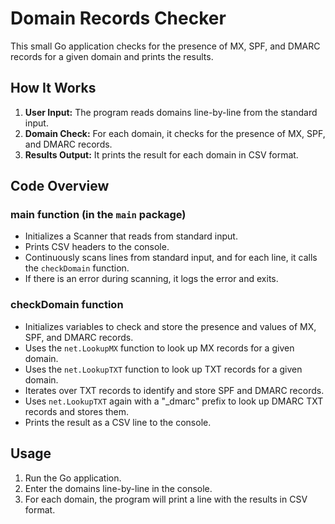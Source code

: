 # Domain Records Checker

This small Go application checks for the presence of MX, SPF, and DMARC records for a given domain and prints the results.

## How It Works

1. **User Input:** The program reads domains line-by-line from the standard input.
2. **Domain Check:** For each domain, it checks for the presence of MX, SPF, and DMARC records.
3. **Results Output:** It prints the result for each domain in CSV format.

## Code Overview

### main function (in the `main` package)

- Initializes a Scanner that reads from standard input.
- Prints CSV headers to the console.
- Continuously scans lines from standard input, and for each line, it calls the `checkDomain` function.
- If there is an error during scanning, it logs the error and exits.

### checkDomain function

- Initializes variables to check and store the presence and values of MX, SPF, and DMARC records.
- Uses the `net.LookupMX` function to look up MX records for a given domain.
- Uses the `net.LookupTXT` function to look up TXT records for a given domain.
- Iterates over TXT records to identify and store SPF and DMARC records.
- Uses `net.LookupTXT` again with a "\_dmarc" prefix to look up DMARC TXT records and stores them.
- Prints the result as a CSV line to the console.

## Usage

1. Run the Go application.
2. Enter the domains line-by-line in the console.
3. For each domain, the program will print a line with the results in CSV format.
